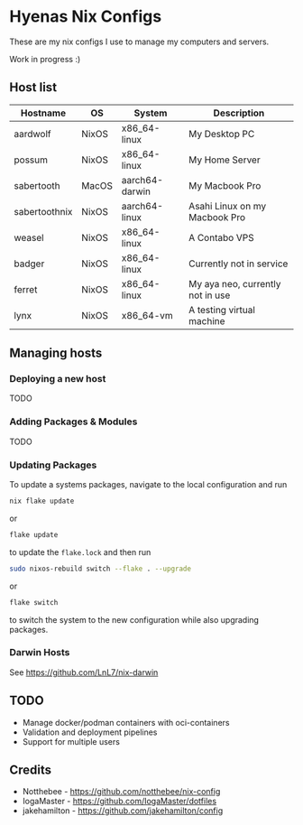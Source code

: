 # Hyenas Nix Configs

These are my nix configs I use to manage my computers and servers.

Work in progress :)

## Host list

| Hostname      | OS     | System         | Description                      |
| ------------- | ------ | -------------- | -------------------------------- |
| aardwolf      | NixOS  | x86_64-linux   | My Desktop PC                    |
| possum        | NixOS  | x86_64-linux   | My Home Server                   |
| sabertooth    | MacOS  | aarch64-darwin | My Macbook Pro                   |
| sabertoothnix | NixOS  | aarch64-linux  | Asahi Linux on my Macbook Pro    |
| weasel        | NixOS  | x86_64-linux   | A Contabo VPS                    |
| badger        | NixOS  | x86_64-linux   | Currently not in service         |
| ferret        | NixOS  | x86_64-linux   | My aya neo, currently not in use |
| lynx          | NixOS  | x86_64-vm      | A testing virtual machine        |


## Managing hosts

### Deploying a new host

TODO

### Adding Packages & Modules

TODO

### Updating Packages

To update a systems packages, navigate to the local configuration and run

```sh
nix flake update
```

or

```sh
flake update
```

to update the `flake.lock` and then run

```sh
sudo nixos-rebuild switch --flake . --upgrade
```

or

```sh
flake switch
```

to switch the system to the new configuration while also upgrading packages.

### Darwin Hosts

See <https://github.com/LnL7/nix-darwin>

## TODO

- Manage docker/podman containers with oci-containers
- Validation and deployment pipelines
- Support for multiple users

## Credits

- Notthebee - <https://github.com/notthebee/nix-config>
- IogaMaster - <https://github.com/IogaMaster/dotfiles>
- jakehamilton - <https://github.com/jakehamilton/config>
